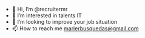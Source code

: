 - 👋 Hi, I’m @recruitermr
- 👀 I’m interested in talents IT
- 💞️ I’m looking to improve your job situation
- 📫 How to reach me marierbusquedas@gmail.com

<!---
recruitermr/recruitermr is a ✨ special ✨ repository because its `README.md` (this file) appears on your GitHub profile.
You can click the Preview link to take a look at your changes.
--->
